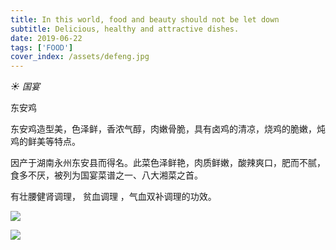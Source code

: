 ```yaml
---
title: In this world, food and beauty should not be let down
subtitle: Delicious, healthy and attractive dishes.
date: 2019-06-22
tags: ['FOOD']
cover_index: /assets/defeng.jpg
---
```


*☀ 国宴*

东安鸡

东安鸡造型美，色泽鲜，香浓气醇，肉嫩骨脆，具有卤鸡的清凉，烧鸡的脆嫩，炖鸡的鲜美等特点。

因产于湖南永州东安县而得名。此菜色泽鲜艳，肉质鲜嫩，酸辣爽口，肥而不腻，食多不厌，被列为国宴菜谱之一、八大湘菜之首。

有壮腰健肾调理， 贫血调理 ，气血双补调理的功效。

<img src="/assets/de2.jpg">  <br>  

<img src="/assets/de4.jpg">  <br>  
<br>